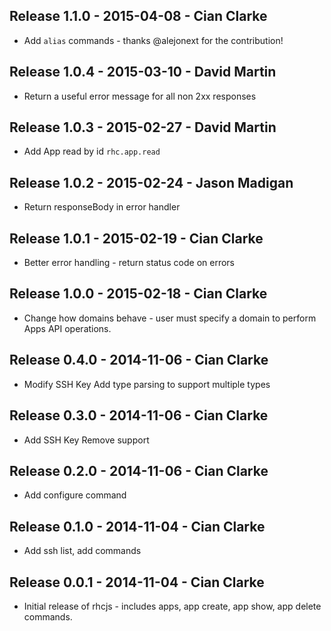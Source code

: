 Release 1.1.0 - 2015-04-08 - Cian Clarke
------------------------------------------------------
* Add `alias` commands - thanks @alejonext for the contribution!

Release 1.0.4 - 2015-03-10 - David Martin
------------------------------------------------------
* Return a useful error message for all non 2xx responses

Release 1.0.3 - 2015-02-27 - David Martin
------------------------------------------------------
* Add App read by id `rhc.app.read`

Release 1.0.2 - 2015-02-24 - Jason Madigan
------------------------------------------------------
* Return responseBody in error handler

Release 1.0.1 - 2015-02-19 - Cian Clarke
------------------------------------------------------
* Better error handling - return status code on errors

Release 1.0.0 - 2015-02-18 - Cian Clarke
------------------------------------------------------
* Change how domains behave - user must specify a domain to perform Apps API operations.

Release 0.4.0 - 2014-11-06 - Cian Clarke
------------------------------------------------------
* Modify SSH Key Add type parsing to support multiple types

Release 0.3.0 - 2014-11-06 - Cian Clarke
------------------------------------------------------
* Add SSH Key Remove support

Release 0.2.0 - 2014-11-06 - Cian Clarke
------------------------------------------------------
* Add configure command

Release 0.1.0 - 2014-11-04 - Cian Clarke
------------------------------------------------------
* Add ssh list, add commands

Release 0.0.1 - 2014-11-04 - Cian Clarke
------------------------------------------------------
* Initial release of rhcjs - includes apps, app create, app show, app delete commands.

